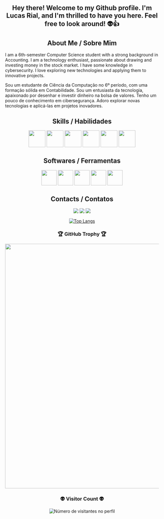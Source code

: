 
<div align="center">
  <h2><b>  Hey there! Welcome to my Github profile. I'm Lucas Rial, and I'm thrilled to have you here. Feel free to look around! 👽👍 </b></h2>

</div>
<div align="center">
 <h2><b> About Me / Sobre Mim </b></h2>
</div>
I am a 6th-semester Computer Science student with a strong background in Accounting. I am a technology enthusiast, passionate about drawing and investing money in the stock market. I have some knowledge in cybersecurity. I love exploring new technologies and applying them to innovative projects.

Sou um estudante de Ciência da Computação no 6º período, com uma formação sólida em Contabilidade. Sou um entusiasta da tecnologia, apaixonado por desenhar e investir dinheiro na bolsa de valores. Tenho um pouco de conhecimento em cibersegurança. Adoro explorar novas tecnologias e aplicá-las em projetos inovadores.

<div align="center">
  <h2><b>  Skills / Habilidades </b></h2>
</div>
 
<div align="center">

  <img src="https://cdn.jsdelivr.net/gh/devicons/devicon@latest/icons/python/python-original.svg" width="55" height="55" />  <img src="https://cdn.jsdelivr.net/gh/devicons/devicon@latest/icons/javascript/javascript-original.svg" width="55" height="55"/>  <img src="https://cdn.jsdelivr.net/gh/devicons/devicon@latest/icons/mysql/mysql-original.svg" width="55" height="55"/> <img src="https://cdn.jsdelivr.net/gh/devicons/devicon@latest/icons/html5/html5-original.svg" width="55" height="55"/>  <img src="https://cdn.jsdelivr.net/gh/devicons/devicon@latest/icons/css3/css3-original.svg" width="55" height="55"/> <img src="https://cdn.jsdelivr.net/gh/devicons/devicon@latest/icons/java/java-original.svg" width="55" height="55" />               
</div>

<div align="center">
  <h2><b>  Softwares / Ferramentas </b></h2>
</div>

<div align="center">
  <img src="https://github.com/user-attachments/assets/9b324cb0-2441-4664-8b9e-127e0ae7ca64" style="width: 50px; height: 50px;" />
  <img src="https://github.com/user-attachments/assets/bd93d779-34a9-4f86-b6c5-96bad0b86034" style="width: 50px; height: 50px;" />
  <img src="https://github.com/user-attachments/assets/dbdcfef3-0a23-4e89-99ef-80021a5ee8a3" style="width: 50px; height: 50px;" />
  <img src="https://github.com/user-attachments/assets/ae0290a5-d760-40cc-8e53-fcec42740cf2" style="width: 50px; height: 50px;" />
  <img src="https://github.com/user-attachments/assets/97f61f6d-3312-4640-ab6e-43820b167780" style="width: 50px; height: 50px;" />
</div>




<div align="center">
  <h2><b>  Contacts / Contatos </b></h2>
</div>

<div align="center">
<a href="https://www.instagram.com/lucasrialx?igsh=MWE3dTNhbjF4eWZ3bg%3D%3D&utm_source=qr" target="_blank"><img loading="lazy" src="https://img.shields.io/badge/-Instagram-%23E4405F?style=for-the-badge&logo=instagram&logoColor=white" target="_blank"></a>
<a href = "prompt.rial@gmail.com"><img loading="lazy" src="https://img.shields.io/badge/Gmail-D14836?style=for-the-badge&logo=gmail&logoColor=white" target="_blank"></a>
<a href="https://www.linkedin.com/in/lucas-rial-7480311b6?utm_source=share&utm_campaign=share_via&utm_content=profile&utm_medium=ios_app" target="_blank"><img src="https://img.shields.io/badge/-LinkedIn-%230077B5?style=for-the-badge&logo=linkedin&logoColor=white"/></a>
</div>

<div align="center">
  
[![Top Langs](https://github-readme-stats-git-masterrstaa-rickstaa.vercel.app/api/top-langs/?username=LucasRialx&theme=dracula)](https://github.com/LucasRialx)

</div> 



<div align="center">
  <h3><b> 🏆 GitHub Trophy 🏆 </b></h3>
</div>

<p align="center">
  <a
    href="https://github.com/ryo-ma/github-profile-trophy"
    title="repositório de troféus"
  >
    <img
      width="800"
      src="https://github-profile-trophy.vercel.app/?username=LucasRialx&column=8&theme=darkhub&no-frame=true&no-bg=true"
    />
  </a>
</p>

<div align="center">
  <h3><b> 👽 Visitor Count 👽 </b></h3>
</div>

<p align="center">
  <img
    src="https://profile-counter.glitch.me/LucasRialx/count.svg"
    alt="Número de visitantes no perfil"
  />
</p>

         
